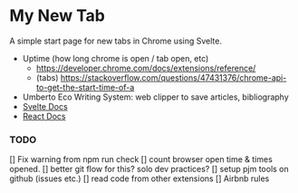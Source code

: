 # My New Tab

A simple start page for new tabs in Chrome using Svelte.

- Uptime (how long chrome is open / tab open, etc)
  - https://developer.chrome.com/docs/extensions/reference/
  - (tabs) https://stackoverflow.com/questions/47431376/chrome-api-to-get-the-start-time-of-a
- Umberto Eco Writing System: web clipper to save articles, bibliography
- [Svelte Docs](https://svelte.dev/docs)
- [React Docs](https://beta.reactjs.org/apis/render)

### TODO

[] Fix warning from npm run check
[] count browser open time & times opened.
[] better git flow for this? solo dev practices?
[] setup pjm tools on github (issues etc.)
[] read code from other extensions
[] Airbnb rules
